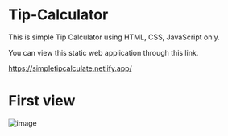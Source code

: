 # Tip-Calculator
This is simple Tip Calculator using HTML, CSS, JavaScript only.

You can view this static web application through this link.

https://simpletipcalculate.netlify.app/

# First view
![image](https://user-images.githubusercontent.com/73056786/155524876-e0a2b0d0-2fe6-4bdf-92df-0bece1114ca8.png)
